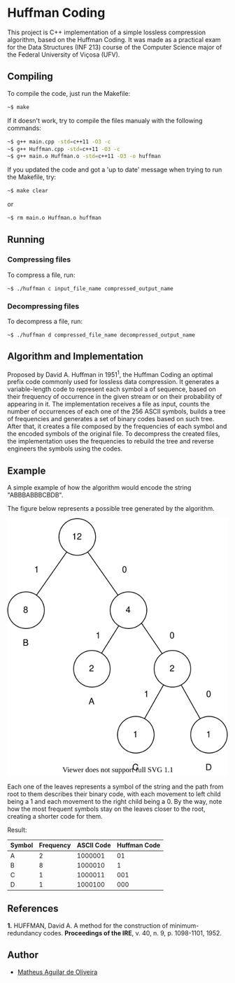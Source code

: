 # Huffman Coding

This project is C++ implementation of a simple lossless compression algorithm, based on the Huffman Coding. It was made as a practical exam for the Data Structures (INF 213) course of the Computer Science major of the Federal University of Viçosa (UFV).

## Compiling

 To compile the code, just run the Makefile:

```bash
~$ make
```

 If it doesn't work, try to compile the files manualy with the following commands:
  
```bash
~$ g++ main.cpp -std=c++11 -O3 -c
~$ g++ Huffman.cpp -std=c++11 -O3 -c
~$ g++ main.o Huffman.o -std=c++11 -O3 -o huffman
```

 If you updated the code and got a 'up to date' message when trying to run the Makefile, try:
  
 ```bash
~$ make clear
```

 or
  
```bash
~$ rm main.o Huffman.o huffman
```

## Running

### Compressing files

To compress a file, run:

```
~$ ./huffman c input_file_name compressed_output_name
```

### Decompressing files

To decompress a file, run:

```
~$ ./huffman d compressed_file_name decompressed_output_name
```

## Algorithm and Implementation

Proposed by David A. Huffman in 1951<sup>1</sup>, the Huffman Coding an optimal prefix code commonly used for lossless data compression. It generates a variable-length code to represent each symbol a of sequence, based on their frequency of occurrence in the given stream or on their probability of appearing in it. The implementation receives a file as input, counts the number of occurrences of each one of the 256 ASCII symbols, builds a tree of frequencies and generates a set of binary codes based on such tree. After that, it creates a file composed by the frequencies of each symbol and the encoded symbols of the original file. To decompress the created files, the implementation uses the frequencies to rebuild the tree and reverse engineers the symbols using the codes.

## Example

A simple example of how the algorithm would encode the string "ABBBABBBCBDB".

The figure below represents a possible tree generated by the algorithm.

<p align="center">
  <img src="https://raw.githubusercontent.com/Matheus-Aguilar/Huffman/master/example-tree.svg"/>
</p>

Each one of the leaves represents a symbol of the string and the path from root to them describes their binary code, with each movement to left child being a 1 and each movement to the right child being a 0. By the way, note how the most frequent symbols stay on the leaves closer to the root, creating a shorter code for them.

Result:

<table>
  <thead>
    <th> Symbol </th>
    <th> Frequency </th>
    <th> ASCII Code </th>
    <th> Huffman Code </th>
  </thead>
  <tbody>
    <tr>
       <td> A </td>
       <td> 2 </td>
       <td> 1000001 </td>
       <td> 01 </td>
    </tr>
    <tr>
       <td> B </td>
       <td> 8 </td>
       <td> 1000010 </td>
       <td> 1 </td>
    </tr>
    <tr>
       <td> C </td>
       <td> 1 </td>
       <td> 1000011 </td>
       <td> 001 </td>
    </tr>
    <tr>
       <td> D </td>
       <td> 1 </td>
       <td> 1000100 </td>
       <td> 000 </td>
    </tr>
  </tbody>
</table>

## References
**1.** HUFFMAN, David A. A method for the construction of minimum-redundancy codes. <b>Proceedings of the IRE</b>, v. 40, n. 9, p. 1098-1101, 1952.

## Author
* [Matheus Aguilar de Oliveira](https://github.com/Matheus-Aguilar)
